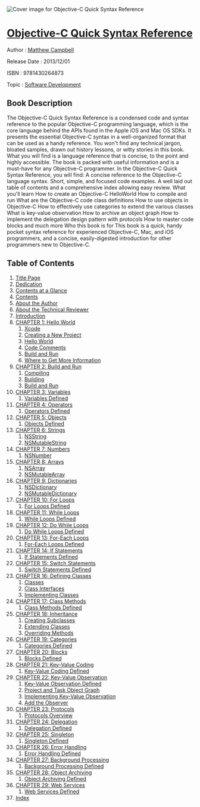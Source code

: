 ![Cover image for Objective-C Quick Syntax Reference](https://imgdetail.ebookreading.net/cover/cover/software_development/EB9781430264873.jpg)

[Objective-C Quick Syntax Reference](https://ebookreading.net/view/book/Objective-C+Quick+Syntax+Reference-EB9781430264873_1.html "Objective-C Quick Syntax Reference")
====================================================================================================================

Author : [Matthew Campbell](https://ebookreading.net/search/author/Matthew+Campbell)

Release Date : 2013/12/01

ISBN : 9781430264873

Topic : [Software Development](https://ebookreading.net/search/category/software-development)

Book Description
-----------------

The Objective-C Quick Syntax Reference is a condensed code and syntax reference to the popular Objective-C programming language, which is the core language behind the APIs found in the Apple iOS and Mac OS SDKs.  It presents the essential Objective-C syntax in a well-organized format that can be used as a handy reference.
You won't find any technical jargon, bloated samples, drawn out history lessons, or witty stories in this book. What you will find is a language reference that is concise, to the point and highly accessible.  The book is packed with useful information and is a must-have for any Objective-C programmer.
In the Objective-C Quick Syntax Reference, you will find:
A concise reference to the Objective-C language syntax.
Short, simple, and focused code examples.
A well laid out table of contents and a comprehensive index allowing easy review.
What you'll learn
How to create an Objective-C HelloWorld
How to compile and run
What are the Objective-C code class definitions
How to use objects in Objective-C
How to effectively use categories to extend the various classes
What is key-value observation
How to archive an object graph
How to implement the delegation design pattern with protocols
How to master code blocks and much more
Who this book is for
This book is a quick, handy pocket syntax reference for experienced Objective-C, Mac, and iOS programmers, and a concise, easily-digested introduction for other programmers new to Objective-C.
              
Table of Contents
-----------------

1. [Title Page](https://ebookreading.net/view/book/Objective-C+Quick+Syntax+Reference-EB9781430264873_2.html)
1. [Dedication](https://ebookreading.net/view/book/Objective-C+Quick+Syntax+Reference-EB9781430264873_4.html)
1. [Contents at a Glance](https://ebookreading.net/view/book/Objective-C+Quick+Syntax+Reference-EB9781430264873_5.html)
1. [Contents](https://ebookreading.net/view/book/Objective-C+Quick+Syntax+Reference-EB9781430264873_6.html)
1. [About the Author](https://ebookreading.net/view/book/Objective-C+Quick+Syntax+Reference-EB9781430264873_7.html)
1. [About the Technical Reviewer](https://ebookreading.net/view/book/Objective-C+Quick+Syntax+Reference-EB9781430264873_8.html)
1. [Introduction](https://ebookreading.net/view/book/Objective-C+Quick+Syntax+Reference-EB9781430264873_9.html)
1. [CHAPTER 1: Hello World](https://ebookreading.net/view/book/Objective-C+Quick+Syntax+Reference-EB9781430264873_10.html)
    1. [Xcode](https://ebookreading.net/view/book/Objective-C+Quick+Syntax+Reference-EB9781430264873_10.html#Sec1)
    1. [Creating a New Project](https://ebookreading.net/view/book/Objective-C+Quick+Syntax+Reference-EB9781430264873_10.html#Sec2)
    1. [Hello World](https://ebookreading.net/view/book/Objective-C+Quick+Syntax+Reference-EB9781430264873_10.html#Sec3)
    1. [Code Comments](https://ebookreading.net/view/book/Objective-C+Quick+Syntax+Reference-EB9781430264873_10.html#Sec4)
    1. [Build and Run](https://ebookreading.net/view/book/Objective-C+Quick+Syntax+Reference-EB9781430264873_10.html#Sec5)
    1. [Where to Get More Information](https://ebookreading.net/view/book/Objective-C+Quick+Syntax+Reference-EB9781430264873_10.html#Sec6)
1. [CHAPTER 2: Build and Run](https://ebookreading.net/view/book/Objective-C+Quick+Syntax+Reference-EB9781430264873_11.html)
    1. [Compiling](https://ebookreading.net/view/book/Objective-C+Quick+Syntax+Reference-EB9781430264873_11.html#Sec1)
    1. [Building](https://ebookreading.net/view/book/Objective-C+Quick+Syntax+Reference-EB9781430264873_11.html#Sec2)
    1. [Build and Run](https://ebookreading.net/view/book/Objective-C+Quick+Syntax+Reference-EB9781430264873_11.html#Sec3)
1. [CHAPTER 3: Variables](https://ebookreading.net/view/book/Objective-C+Quick+Syntax+Reference-EB9781430264873_12.html)
    1. [Variables Defined](https://ebookreading.net/view/book/Objective-C+Quick+Syntax+Reference-EB9781430264873_12.html#Sec1)
1. [CHAPTER 4: Operators](https://ebookreading.net/view/book/Objective-C+Quick+Syntax+Reference-EB9781430264873_13.html)
    1. [Operators Defined](https://ebookreading.net/view/book/Objective-C+Quick+Syntax+Reference-EB9781430264873_13.html#Sec1)
1. [CHAPTER 5: Objects](https://ebookreading.net/view/book/Objective-C+Quick+Syntax+Reference-EB9781430264873_14.html)
    1. [Objects Defined](https://ebookreading.net/view/book/Objective-C+Quick+Syntax+Reference-EB9781430264873_14.html#Sec1)
1. [CHAPTER 6: Strings](https://ebookreading.net/view/book/Objective-C+Quick+Syntax+Reference-EB9781430264873_15.html)
    1. [NSString](https://ebookreading.net/view/book/Objective-C+Quick+Syntax+Reference-EB9781430264873_15.html#Sec1)
    1. [NSMutableString](https://ebookreading.net/view/book/Objective-C+Quick+Syntax+Reference-EB9781430264873_15.html#Sec2)
1. [CHAPTER 7: Numbers](https://ebookreading.net/view/book/Objective-C+Quick+Syntax+Reference-EB9781430264873_16.html)
    1. [NSNumber](https://ebookreading.net/view/book/Objective-C+Quick+Syntax+Reference-EB9781430264873_16.html#Sec1)
1. [CHAPTER 8: Arrays](https://ebookreading.net/view/book/Objective-C+Quick+Syntax+Reference-EB9781430264873_17.html)
    1. [NSArray](https://ebookreading.net/view/book/Objective-C+Quick+Syntax+Reference-EB9781430264873_17.html#Sec1)
    1. [NSMutableArray](https://ebookreading.net/view/book/Objective-C+Quick+Syntax+Reference-EB9781430264873_17.html#Sec4)
1. [CHAPTER 9: Dictionaries](https://ebookreading.net/view/book/Objective-C+Quick+Syntax+Reference-EB9781430264873_18.html)
    1. [NSDictionary](https://ebookreading.net/view/book/Objective-C+Quick+Syntax+Reference-EB9781430264873_18.html#Sec1)
    1. [NSMutableDictionary](https://ebookreading.net/view/book/Objective-C+Quick+Syntax+Reference-EB9781430264873_18.html#Sec4)
1. [CHAPTER 10: For Loops](https://ebookreading.net/view/book/Objective-C+Quick+Syntax+Reference-EB9781430264873_19.html)
    1. [For Loops Defined](https://ebookreading.net/view/book/Objective-C+Quick+Syntax+Reference-EB9781430264873_19.html#Sec1)
1. [CHAPTER 11: While Loops](https://ebookreading.net/view/book/Objective-C+Quick+Syntax+Reference-EB9781430264873_20.html)
    1. [While Loops Defined](https://ebookreading.net/view/book/Objective-C+Quick+Syntax+Reference-EB9781430264873_20.html#Sec1)
1. [CHAPTER 12: Do While Loops](https://ebookreading.net/view/book/Objective-C+Quick+Syntax+Reference-EB9781430264873_21.html)
    1. [Do While Loops Defined](https://ebookreading.net/view/book/Objective-C+Quick+Syntax+Reference-EB9781430264873_21.html#Sec1)
1. [CHAPTER 13: For-Each Loops](https://ebookreading.net/view/book/Objective-C+Quick+Syntax+Reference-EB9781430264873_22.html)
    1. [For-Each Loops Defined](https://ebookreading.net/view/book/Objective-C+Quick+Syntax+Reference-EB9781430264873_22.html#Sec1)
1. [CHAPTER 14: If Statements](https://ebookreading.net/view/book/Objective-C+Quick+Syntax+Reference-EB9781430264873_23.html)
    1. [If Statements Defined](https://ebookreading.net/view/book/Objective-C+Quick+Syntax+Reference-EB9781430264873_23.html#Sec1)
1. [CHAPTER 15: Switch Statements](https://ebookreading.net/view/book/Objective-C+Quick+Syntax+Reference-EB9781430264873_24.html)
    1. [Switch Statements Defined](https://ebookreading.net/view/book/Objective-C+Quick+Syntax+Reference-EB9781430264873_24.html#Sec1)
1. [CHAPTER 16: Defining Classes](https://ebookreading.net/view/book/Objective-C+Quick+Syntax+Reference-EB9781430264873_25.html)
    1. [Classes](https://ebookreading.net/view/book/Objective-C+Quick+Syntax+Reference-EB9781430264873_25.html#Sec1)
    1. [Class Interfaces](https://ebookreading.net/view/book/Objective-C+Quick+Syntax+Reference-EB9781430264873_25.html#Sec2)
    1. [Implementing Classes](https://ebookreading.net/view/book/Objective-C+Quick+Syntax+Reference-EB9781430264873_25.html#Sec5)
1. [CHAPTER 17: Class Methods](https://ebookreading.net/view/book/Objective-C+Quick+Syntax+Reference-EB9781430264873_26.html)
    1. [Class Methods Defined](https://ebookreading.net/view/book/Objective-C+Quick+Syntax+Reference-EB9781430264873_26.html#Sec1)
1. [CHAPTER 18: Inheritance](https://ebookreading.net/view/book/Objective-C+Quick+Syntax+Reference-EB9781430264873_27.html)
    1. [Creating Subclasses](https://ebookreading.net/view/book/Objective-C+Quick+Syntax+Reference-EB9781430264873_27.html#Sec1)
    1. [Extending Classes](https://ebookreading.net/view/book/Objective-C+Quick+Syntax+Reference-EB9781430264873_27.html#Sec2)
    1. [Overriding Methods](https://ebookreading.net/view/book/Objective-C+Quick+Syntax+Reference-EB9781430264873_27.html#Sec3)
1. [CHAPTER 19: Categories](https://ebookreading.net/view/book/Objective-C+Quick+Syntax+Reference-EB9781430264873_28.html)
    1. [Categories Defined](https://ebookreading.net/view/book/Objective-C+Quick+Syntax+Reference-EB9781430264873_28.html#Sec1)
1. [CHAPTER 20: Blocks](https://ebookreading.net/view/book/Objective-C+Quick+Syntax+Reference-EB9781430264873_29.html)
    1. [Blocks Defined](https://ebookreading.net/view/book/Objective-C+Quick+Syntax+Reference-EB9781430264873_29.html#Sec1)
1. [CHAPTER 21: Key-Value Coding](https://ebookreading.net/view/book/Objective-C+Quick+Syntax+Reference-EB9781430264873_30.html)
    1. [Key-Value Coding Defined](https://ebookreading.net/view/book/Objective-C+Quick+Syntax+Reference-EB9781430264873_30.html#Sec1)
1. [CHAPTER 22: Key-Value Observation](https://ebookreading.net/view/book/Objective-C+Quick+Syntax+Reference-EB9781430264873_31.html)
    1. [Key-Value Observation Defined](https://ebookreading.net/view/book/Objective-C+Quick+Syntax+Reference-EB9781430264873_31.html#Sec1)
    1. [Project and Task Object Graph](https://ebookreading.net/view/book/Objective-C+Quick+Syntax+Reference-EB9781430264873_31.html#Sec2)
    1. [Implementing Key-Value Observation](https://ebookreading.net/view/book/Objective-C+Quick+Syntax+Reference-EB9781430264873_31.html#Sec3)
    1. [Add the Observer](https://ebookreading.net/view/book/Objective-C+Quick+Syntax+Reference-EB9781430264873_31.html#Sec4)
1. [CHAPTER 23: Protocols](https://ebookreading.net/view/book/Objective-C+Quick+Syntax+Reference-EB9781430264873_32.html)
    1. [Protocols Overview](https://ebookreading.net/view/book/Objective-C+Quick+Syntax+Reference-EB9781430264873_32.html#Sec1)
1. [CHAPTER 24: Delegation](https://ebookreading.net/view/book/Objective-C+Quick+Syntax+Reference-EB9781430264873_33.html)
    1. [Delegation Defined](https://ebookreading.net/view/book/Objective-C+Quick+Syntax+Reference-EB9781430264873_33.html#Sec1)
1. [CHAPTER 25: Singleton](https://ebookreading.net/view/book/Objective-C+Quick+Syntax+Reference-EB9781430264873_34.html)
    1. [Singleton Defined](https://ebookreading.net/view/book/Objective-C+Quick+Syntax+Reference-EB9781430264873_34.html#Sec1)
1. [CHAPTER 26: Error Handling](https://ebookreading.net/view/book/Objective-C+Quick+Syntax+Reference-EB9781430264873_35.html)
    1. [Error Handling Defined](https://ebookreading.net/view/book/Objective-C+Quick+Syntax+Reference-EB9781430264873_35.html#Sec1)
1. [CHAPTER 27: Background Processing](https://ebookreading.net/view/book/Objective-C+Quick+Syntax+Reference-EB9781430264873_36.html)
    1. [Background Processing Defined](https://ebookreading.net/view/book/Objective-C+Quick+Syntax+Reference-EB9781430264873_36.html#Sec1)
1. [CHAPTER 28: Object Archiving](https://ebookreading.net/view/book/Objective-C+Quick+Syntax+Reference-EB9781430264873_37.html)
    1. [Object Archiving Defined](https://ebookreading.net/view/book/Objective-C+Quick+Syntax+Reference-EB9781430264873_37.html#Sec1)
1. [CHAPTER 29: Web Services](https://ebookreading.net/view/book/Objective-C+Quick+Syntax+Reference-EB9781430264873_38.html)
    1. [Web Services Defined](https://ebookreading.net/view/book/Objective-C+Quick+Syntax+Reference-EB9781430264873_38.html#Sec1)
1. [Index](https://ebookreading.net/view/book/Objective-C+Quick+Syntax+Reference-EB9781430264873_39.html)
